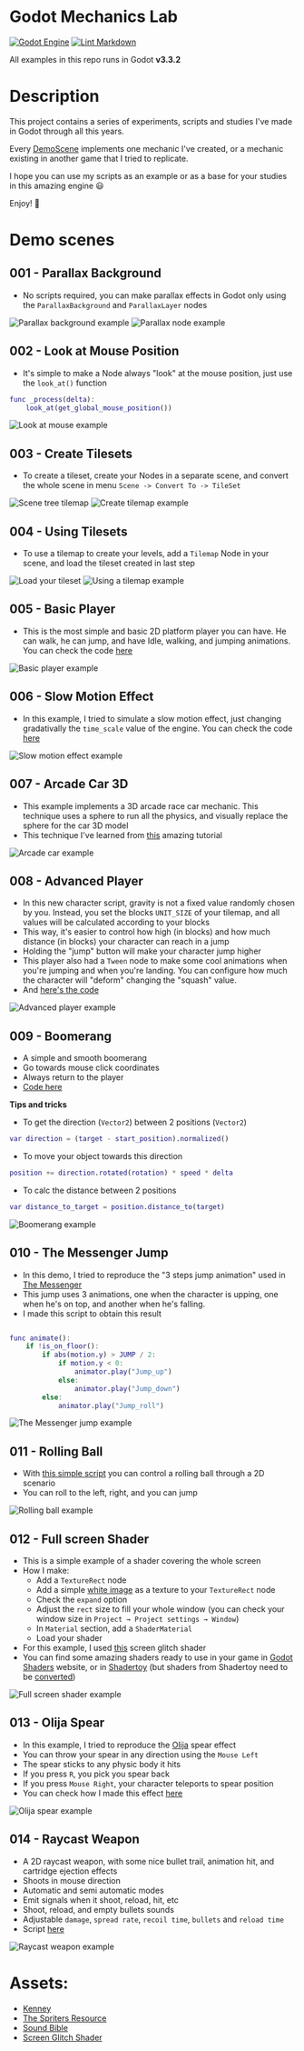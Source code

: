 # Godot Mechanics Lab

[![Godot Engine](https://img.shields.io/badge/GODOT-%23FFFFFF.svg?style=flat&logo=godot-engine)](https://godotengine.org/)
[![Lint Markdown](https://github.com/renanstn/godot-lab/actions/workflows/markdown-lint.yaml/badge.svg)](https://github.com/renanstn/godot-lab/actions/workflows/markdown-lint.yaml)

All examples in this repo runs in Godot **v3.3.2**

# Description

This project contains a series of experiments, scripts and studies I've made in
Godot through all this years.

Every [DemoScene](https://github.com/renanstn/godot-mechanics/tree/master/Mechanics%20Lab/DemoScenes)
implements one mechanic I've created, or a mechanic existing in another game
that I tried to replicate.

I hope you can use my scripts as an example or as a base for your studies in
this amazing engine 😃

Enjoy! 👾

# Demo scenes

## 001 - Parallax Background

- No scripts required, you can make parallax effects in Godot only using the
`ParallaxBackground` and `ParallaxLayer` nodes

![Parallax background example](Images/ParallaxBackground.gif)
![Parallax node example](Images/Parallax.png)

## 002 - Look at Mouse Position

- It's simple to make a Node always "look" at the mouse position, just use the
`look_at()` function

```gd
func _process(delta):
	look_at(get_global_mouse_position())
```

![Look at mouse example](Images/LookAtMouse.gif)

## 003 - Create Tilesets

- To create a tileset, create your Nodes in a separate scene, and convert the
whole scene in menu `Scene -> Convert To -> TileSet`

![Scene tree tilemap](Images/SetupTileset.png)
![Create tilemap example](Images/CreateTileset.gif)

## 004 - Using Tilesets

- To use a tilemap to create your levels, add a `Tilemap` Node in your scene,
and load the tileset created in last step

![Load your tileset](Images/LoadTileset.png)
![Using a tilemap example](Images/UsingTileset.gif)

## 005 - Basic Player

- This is the most simple and basic 2D platform player you can have. He can
walk, he can jump, and have Idle, walking, and jumping animations. You can
check the code [here](https://github.com/renanstn/godot-mechanics/blob/master/Mechanics%20Lab/Scripts/SimplePlayer.gd)

![Basic player example](Images/BasicPlayer.gif)

## 006 - Slow Motion Effect

- In this example, I tried to simulate a slow motion effect, just changing
gradativally the `time_scale` value of the engine. You can check the code
[here](https://github.com/renanstn/godot-mechanics/blob/master/Mechanics%20Lab/Scripts/SlowMotionEffect.gd)

![Slow motion effect example](Images/SlowMotionEffect.gif)

## 007 - Arcade Car 3D

- This example implements a 3D arcade race car mechanic. This technique uses a
sphere to run all the physics, and visually replace the sphere for the car 3D
model
- This technique I've learned from [this](https://kidscancode.org/godot_recipes/3d/3d_sphere_car/)
amazing tutorial

![Arcade car example](Images/CarSphere.gif)

## 008 - Advanced Player

- In this new character script, gravity is not a fixed value randomly chosen by
you. Instead, you set the blocks `UNIT_SIZE` of your tilemap, and all values
will be calculated according to your blocks
- This way, it's easier to control how high (in blocks) and how much distance
(in blocks) your character can reach in a jump
- Holding the "jump" button will make your character jump higher
- This player also had a `Tween` node to make some cool animations when you're
jumping and when you're landing. You can configure how much the character will
"deform" changing the "squash" value.
- And [here's the code](https://github.com/renanstn/godot-mechanics/blob/master/Mechanics%20Lab/Scripts/AdvancedPlayer.gd)

![Advanced player example](Images/AdvancedPlayer.gif)

## 009 - Boomerang

- A simple and smooth boomerang
- Go towards mouse click coordinates
- Always return to the player
- [Code here](https://github.com/renanstn/godot-mechanics/blob/master/Mechanics%20Lab/Scripts/Boomerang.gd)

**Tips and tricks**

- To get the direction (`Vector2`) between 2 positions (`Vector2`)

```gd
var direction = (target - start_position).normalized()
```

- To move your object towards this direction

```gd
position += direction.rotated(rotation) * speed * delta
```

- To calc the distance between 2 positions

```gd
var distance_to_target = position.distance_to(target)
```

![Boomerang example](Images/Boomerang.gif)

## 010 - The Messenger Jump

- In this demo, I tried to reproduce the "3 steps jump animation" used in
[The Messenger](https://themessengergame.com/)
- This jump uses 3 animations, one when the character is upping, one when he's
on top, and another when he's falling.
- I made this script to obtain this result

```gd

func animate():
    if !is_on_floor():
        if abs(motion.y) > JUMP / 2:
            if motion.y < 0:
                animator.play("Jump_up")
            else:
                animator.play("Jump_down")
        else:
            animator.play("Jump_roll")
```

![The Messenger jump example](Images/TheMessenger.gif)

## 011 - Rolling Ball

- With [this simple script](https://github.com/renanstn/godot-mechanics/blob/master/Mechanics%20Lab/Scripts/RollingBall.gd) you can control a rolling ball through a 2D scenario
- You can roll to the left, right, and you can jump

![Rolling ball example](Images/RollingBall.gif)

## 012 - Full screen Shader

- This is a simple example of a shader covering the whole screen
- How I make:
  - Add a `TextureRect` node
  - Add a simple [white image](https://github.com/renanstn/godot-mechanics/blob/master/Mechanics%20Lab/Sprites/white.png) as a texture to your `TextureRect` node
  - Check the `expand` option
  - Adjust the `rect` size to fill your whole window (you can check your window
  size in `Project → Project settings → Window`)
  - In `Material` section, add a `ShaderMaterial`
  - Load your shader
- For this example, I used [this](https://github.com/renanstn/godot-mechanics/blob/master/Mechanics%20Lab/Shaders/ScreenGlitch.shader) screen glitch shader
- You can find some amazing shaders ready to use in your game in [Godot Shaders](https://godotshaders.com/)
website, or in [Shadertoy](https://www.shadertoy.com/)  (but shaders from
Shadertoy need to be [converted](https://docs.godotengine.org/en/stable/tutorials/shading/migrating_to_godot_shader_language.html?highlight=shadertoy#shadertoy))

![Full screen shader example](Images/FullScreenShader.gif)

## 013 - Olija Spear

- In this example, I tried to reproduce the [Olija](https://olija.com/) spear
effect
- You can throw your spear in any direction using the `Mouse Left`
- The spear sticks to any physic body it hits
- If you press `R`, you pick you spear back
- If you press `Mouse Right`, your character teleports to spear position
- You can check how I made this effect [here](https://github.com/renanstn/godot-mechanics/blob/master/Mechanics%20Lab/Scripts/SpearLauncher.gd)

![Olija spear example](Images/OlijaSpear.gif)

## 014 - Raycast Weapon

- A 2D raycast weapon, with some nice bullet trail, animation hit, and
cartridge ejection effects
- Shoots in mouse direction
- Automatic and semi automatic modes
- Emit signals when it shoot, reload, hit, etc
- Shoot, reload, and empty bullets sounds
- Adjustable `damage`, `spread rate`, `recoil time`, `bullets` and `reload time`
- Script [here](https://github.com/renanstn/godot-mechanics/blob/master/Mechanics%20Lab/Scripts/RaycastWeapon.gd)

![Raycast weapon example](Images/RaycastWeapon.gif)

# Assets:

- [Kenney](https://www.kenney.nl/assets/simplified-platformer-pack)
- [The Spriters Resource](https://www.spriters-resource.com/)
- [Sound Bible](http://soundbible.com/)
- [Screen Glitch Shader](https://github.com/ashima/webgl-noise)
